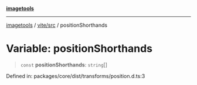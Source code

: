 [**imagetools**](../../../README.md)

***

[imagetools](../../../modules.md) / [vite/src](../README.md) / positionShorthands

# Variable: positionShorthands

> `const` **positionShorthands**: `string`[]

Defined in: packages/core/dist/transforms/position.d.ts:3
